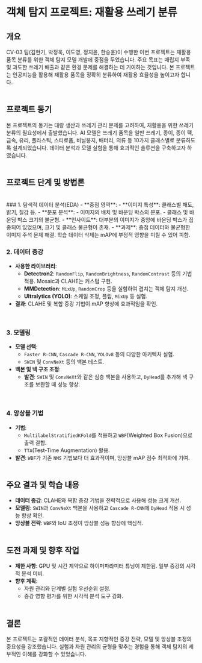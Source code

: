 
# 객체 탐지 프로젝트: 재활용 쓰레기 분류

## 개요
CV-03 팀(김현기, 박정욱, 이도영, 정지윤, 한승윤)이 수행한 이번 프로젝트는 재활용 품목 분류를 위한 객체 탐지 모델 개발에 중점을 두었습니다. 주요 목표는 매립지 부족 및 과도한 쓰레기 배출과 같은 환경 문제를 해결하는 데 기여하는 것입니다. 본 프로젝트는 인공지능을 활용해 재활용 품목을 정확히 분류하여 재활용 효율성을 높이고자 합니다.
<br/><br/>

## 프로젝트 동기
본 프로젝트의 동기는 대량 생산과 쓰레기 관리 문제를 고려하여, 재활용을 위한 쓰레기 분류의 필요성에서 출발했습니다. AI 모델은 쓰레기 품목을 일반 쓰레기, 종이, 종이 팩, 금속, 유리, 플라스틱, 스티로폼, 비닐봉지, 배터리, 의류 등 10가지 클래스별로 분류하도록 설계되었습니다. 데이터 분석과 모델 실험을 통해 효과적인 솔루션을 구축하고자 하였습니다.
<br/><br/>

## 프로젝트 단계 및 방법론
<br/>
### 1. 탐색적 데이터 분석(EDA)
- **중점 영역**:
  - **이미지 특성**: 클래스별 채도, 밝기, 질감 등.
  - **분포 분석**:
    - 이미지의 배치 및 바운딩 박스의 분포.
    - 클래스 및 바운딩 박스 크기의 불균형.
- **인사이트**: 대부분의 이미지가 중앙에 바운딩 박스가 집중되어 있었으며, 크기 및 클래스 불균형이 존재.
- **과제**: 중첩 데이터와 불균형한 이미지 주석 문제 해결. 학습 데이터 삭제는 mAP에 부정적 영향을 미칠 수 있어 피함.
<br/>

### 2. 데이터 증강
- **사용한 라이브러리**:
  - **Detectron2**: `RandomFlip`, `RandomBrightness`, `RandomContrast` 등의 기법 적용. Mosaic과 CLAHE는 커스텀 구현.
  - **MMDetection**: `MixUp`, `RandomCrop` 등을 실험하여 겹치는 객체 탐지 개선.
  - **Ultralytics (YOLO)**: 스케일 조정, 플립, `MixUp` 등 실험.
- **결과**: CLAHE 및 복합 증강 기법이 mAP 향상에 효과적임을 확인.
<br/>

### 3. 모델링
- **모델 선택**:
  - `Faster R-CNN`, `Cascade R-CNN`, `YOLOv8` 등의 다양한 아키텍처 실험.
  - `SWIN` 및 `ConvNeXt` 등의 백본 테스트.
- **백본 및 넥 구조 조정**:
  - **발견**: `SWIN` 및 `ConvNeXt`와 같은 심층 백본을 사용하고, `DyHead`를 추가해 넥 구조를 보완할 때 성능 향상.
<br/>

### 4. 앙상블 기법
- **기법**:
  - `MultilabelStratifiedKFold`를 적용하고 `WBF`(Weighted Box Fusion)으로 출력 결합.
  - `TTA`(Test-Time Augmentation) 활용.
- **발견**: `WBF`가 기존 `NMS` 기법보다 더 효과적이며, 앙상블 mAP 점수 최적화에 기여.
<br/><br/>

## 주요 결과 및 학습 내용
- **데이터 증강**: CLAHE와 복합 증강 기법을 전략적으로 사용해 성능 크게 개선.
- **모델링**: `SWIN`과 `ConvNeXt` 백본을 사용하고 `Cascade R-CNN`에 `DyHead` 적용 시 성능 향상 확인.
- **앙상블 전략**: `WBF`와 IoU 조정이 앙상블 성능 향상에 핵심적.
<br/><br/>

## 도전 과제 및 향후 작업
- **제한 사항**: GPU 및 시간 제약으로 하이퍼파라미터 튜닝이 제한됨. 일부 증강의 시각적 분석 미비.
- **향후 계획**:
  - 자원 관리와 단계별 실험 우선순위 설정.
  - 증강 영향 평가를 위한 시각적 분석 도구 강화.
<br/><br/>

## 결론
본 프로젝트는 포괄적인 데이터 분석, 목표 지향적인 증강 전략, 모델 및 앙상블 조정의 중요성을 강조했습니다. 실험과 자원 관리의 균형을 맞추는 경험을 통해 객체 탐지의 세부적인 이해를 강화할 수 있었습니다.
